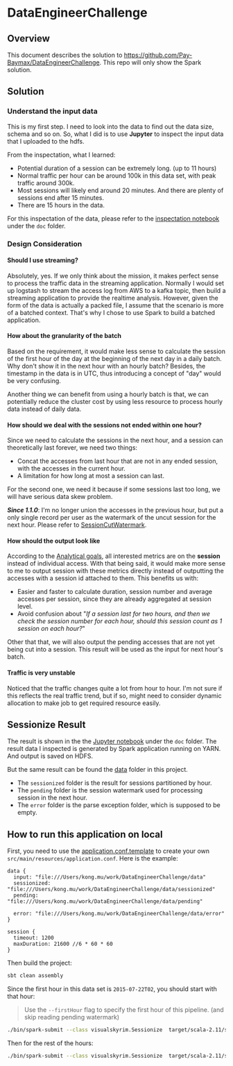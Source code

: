 # DataEngineerChallenge


## Overview

This document describes the solution to https://github.com/Pay-Baymax/DataEngineerChallenge.
This repo will only show the Spark solution.


## Solution
### Understand the input data
This is my first step. I need to look into the data to find out the  data size, schema and so on.
So, what I did is to use **Jupyter** to inspect the input data that I uploaded to the hdfs.

From the inspectation, what I learned:
- Potential duration of a session can be extremely long. (up to 11 hours)
- Normal traffic per hour can be around 100k in this data set, with peak traffic around 300k.
- Most sessions will likely end around 20 minutes. And there are plenty of sessions end after 15 minutes.
- There are 15 hours in the data.

For this inspectation of the data, please refer to the [inspectation notebook](./doc/Data%20Inspect/Data%20Inspect.md) under the `doc` folder.

### Design Consideration

#### Should I use streaming?

Absolutely, yes. If we only think about the mission, it makes perfect sense to process the traffic data in the streaming application.
Normally I would set up logstash to stream the access log from AWS to a kafka topic, then build a streaming application to provide the realtime analysis.
However, given the form of the data is actually a packed file, I assume that the scenario is more of a batched context.
That's why I chose to use Spark to build a batched application.


#### How about the granularity of the batch

Based on the requirement, it would make less sense to calculate the session of the first hour of the day at the beginning of the next day in a daily batch.
Why don't show it in the next hour with an hourly batch?
Besides, the timestamp in the data is in UTC, thus introducing a concept of "day" would be very confusing.

Another thing we can benefit from using a hourly batch is that, we can potentially reduce the cluster cost by using less resource to process hourly data instead of daily data.

#### How should we deal with the sessions not ended within one hour?

Since we need to calculate the sessions in the next hour, and a session can theoretically last forever,
we need two things:
- Concat the accesses from last hour that are not in any ended session, with the accesses in the current hour.
- A limitation for how long at most a session can last.

For the second one, we need it because if some sessions last too long, we will have serious data skew problem.

***Since 1.1.0***: I'm no longer union the accesses in the previous hour, but put a only single record per user as the 
watermark of the uncut session for the next hour. Please refer to [SessionCutWatermark](./src/main/scala/visualskyrim/schema/SessionCutWatermark.scala). 

#### How should the output look like

According to the [Analytical goals](https://github.com/Pay-Baymax/DataEngineerChallenge#processing--analytical-goals),
all interested metrics are on the **session** instead of individual access.
With that being said, it would make more sense to me to output session with these metrics directly instead of outputting the accesses with a session id attached to them.
This benefits us with:
- Easier and faster to calculate duration, session number and average accesses per session, since they are already aggregated at session level.
- Avoid confusion about "*If a session last for two hours, and then we check the session number for each hour, should this session count as 1 session on each hour?*"

Other that that, we will also output the pending accesses that are not yet being cut into a session. This result will be used as the input for next hour's batch.

#### Traffic is very unstable

Noticed that the traffic changes quite a lot from hour to hour. I'm not sure if this reflects the real traffic trend, but if so, might need to consider dynamic allocation to make job to get required resource easily.


## Sessionize Result

The result is shown in the the [Jupyter notebook](./doc/Result%20Check.md) under the `doc` folder.
The result data I inspected is generated by Spark application running on YARN. And output is saved on HDFS.

But the same result can be found the [data](./data) folder in this project.
- The `sessionized` folder is the result for sessions partitioned by hour.
- The `pending` folder is the session watermark used for processing session in the next hour.
- The `error` folder is the parse exception folder, which is supposed to be empty.

## How to run this application on local

First, you need to use the [application.conf.template](./src/main/resources/application.conf.template) to create your own `src/main/resources/application.conf`.
Here is the example:

```
data {
  input: "file:///Users/kong.mu/work/DataEngineerChallenge/data"
  sessionized: "file:///Users/kong.mu/work/DataEngineerChallenge/data/sessionized"
  pending: "file:///Users/kong.mu/work/DataEngineerChallenge/data/pending"

  error: "file:///Users/kong.mu/work/DataEngineerChallenge/data/error"
}

session {
  timeout: 1200
  maxDuration: 21600 //6 * 60 * 60
}
```

Then build the project:

```bash
sbt clean assembly
```

Since the first hour in this data set is `2015-07-22T02`, you should start with that hour:

> Use the `--firstHour` flag to specify the first hour of this pipeline. (and skip reading pending watermark)

```bash
./bin/spark-submit --class visualskyrim.Sessionize  target/scala-2.11/sessionize-assembly-1.1.0.jar --hour 2015-07-22T02 --firstHour
``` 

Then for the rest of the hours:
```bash
./bin/spark-submit --class visualskyrim.Sessionize  target/scala-2.11/sessionize-assembly-1.1.0.jar --hour 2015-07-22TXX
```